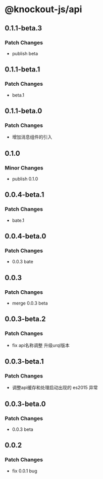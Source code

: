 # @knockout-js/api

## 0.1.1-beta.3

### Patch Changes

- publish beta

## 0.1.1-beta.1

### Patch Changes

- beta.1

## 0.1.1-beta.0

### Patch Changes

- 增加消息组件的引入

## 0.1.0

### Minor Changes

- publish 0.1.0

## 0.0.4-beta.1

### Patch Changes

- bate.1

## 0.0.4-beta.0

### Patch Changes

- 0.0.3 bate

## 0.0.3

### Patch Changes

- merge 0.0.3 beta

## 0.0.3-beta.2

### Patch Changes

- fix api名称调整 升级urql版本

## 0.0.3-beta.1

### Patch Changes

- 调整api缓存和处理启动出现的 es2015 异常

## 0.0.3-beta.0

### Patch Changes

- 0.0.3 beta

## 0.0.2

### Patch Changes

- fix 0.0.1 bug
